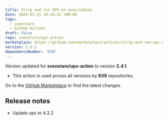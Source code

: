 ```yaml
---
title: Strip and run UPX on executables
date: 2024-02-21 19:24:12 +00:00
tags:
  - svenstaro
  - GitHub Actions
draft: false
repo: svenstaro/upx-action
marketplace: https://github.com/marketplace/actions/strip-and-run-upx-on-executables
version: 2.4.1
dependentsNumber: "639"
---
```



Version updated for **svenstaro/upx-action** to version **2.4.1**.
- This action is used across all versions by **639** repositories.

Go to the [GitHub Marketplace](https://github.com/marketplace/actions/strip-and-run-upx-on-executables) to find the latest changes.

## Release notes

- Update upx to 4.2.2
